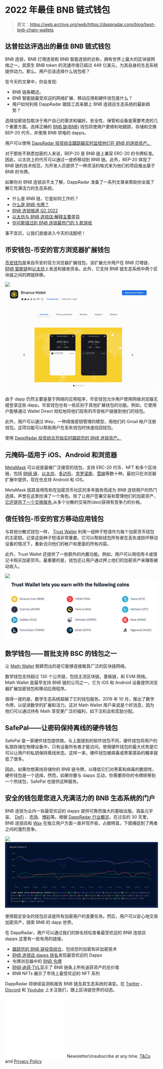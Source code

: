 # 2022 年最佳 BNB 链式钱包

> 原文：<https://web.archive.org/web/https://dappradar.com/blog/best-bnb-chain-wallets>

## 达普拉达评选出的最佳 BNB 链式钱包

BNB 连锁，BNB 灯塔连锁和 BNB 智能连锁的合称，拥有世界上最大的区块链网络之一。其原生 BNB token 的流通市值已超过 449 亿美元，为其自身的生态系统提供动力。那么，用户应该选择什么钱包呢？

在今天的文章中，你会发现:

*   BNB 链条概述。
*   BNB 智能链最受欢迎的网络扩展、移动应用和硬件钱包是什么？
*   用户如何利用 DappRadar 跟踪工具来跟上 BNB 连锁店生态系统的最新趋势？

选择加密钱包取决于用户自己的需求和偏好。安全性、保管和设备是需要考虑的几个重要方面。选择正确的 [BNB 链(BNB)](https://web.archive.org/web/20220926170836/https://dappradar.com/rankings/protocol/binance-smart-chain) 钱包将使用户更顺利地跟踪，存储和交换 BEP-20 代币，并使用 BNB 供电的 dapps。

用户可以使用 [DappRadar 投资组合跟踪器实时监控他们在 BNB 的连锁资产。](https://web.archive.org/web/20220926170836/https://dappradar.com/hub/wallet/)

对于那些不熟悉加密的人来说，BEP-20 是 BNB 链上兼容 ERC-20 的令牌标准。因此，以太坊上的代币可以通过一座桥移动到 BNB 链。此外，BEP-20 体现了 BNB 链的技术规范，为开发人员提供了一种灵活的格式来为他们的项目推出基于 BNB 的令牌。

如果你对 BNB 连锁店不太了解，DappRadar 准备了一系列文章来帮助你全面了解它充满活力的生态系统。

*   什么是 BNB 链，它是如何工作的？
*   [什么是 BNB 令牌？](/web/20220926170836/https://dappradar.com/blog/what-is-the-bnb-token/)
*   [BNB 连锁报道 Q2 2022](https://web.archive.org/web/20220926170836/https://dappradar.com/blog/bnb-chain-report-q2-2022)
*   [以太坊与 BNB 连锁店:解释主要差异](https://web.archive.org/web/20220926170836/https://dappradar.com/blog/ethereum-vs-bnb-chain-key-differences-explained)
*   [你可能错过的 BNB 连锁最热门的 5 款游戏](https://web.archive.org/web/20220926170836/https://dappradar.com/blog/the-5-hottest-games-on-bnb-chain-you-probably-missed)

事不宜迟，让我们直接进入今天的话题吧！

## 币安钱包-币安的官方浏览器扩展钱包

[币安钱包](https://web.archive.org/web/20220926170836/https://chrome.google.com/webstore/detail/binance-wallet/fhbohimaelbohpjbbldcngcnapndodjp)是来自币安的官方浏览器扩展钱包。该扩展允许用户在 BNB 灯塔链、 [BNB 智能链](https://web.archive.org/web/20220926170836/https://dappradar.com/rankings/protocol/binance-smart-chain)和[以太坊](https://web.archive.org/web/20220926170836/https://dappradar.com/rankings/protocol/ethereum)上发送和接收资金。此外，它支持 BNB 链生态系统中两个区块链之间的跨链转移。

![](img/cc150eb72b9319cdab39c9469067a65f.png)![](img/a1f0abe2a18644b1d9ca5cfa9b014496.png)

由于 dapp 仍然主要是基于网络的应用程序，币安钱包允许用户使用网络浏览器无缝登录这些 dapp。币安钱包也有一些区别于其他扩展钱包的功能。例如，它使用户能够通过 Wallet Direct 轻松地将他们现有的币安帐户链接到他们的钱包。

此外，用户可以通过 tKey，一种阈值密钥管理的模型，用他们的 Gmail 帐户注册钱包。这项功能可以帮助用户在丢失钱包时快速找回钱包。

使用 [DappRadar 投资组合开始实时跟踪您的 BNB 连锁资产。](https://web.archive.org/web/20220926170836/https://dappradar.com/hub/wallet/)

## 元掩码–适用于 iOS、Android 和浏览器

[MetaMask](https://web.archive.org/web/20220926170836/https://metamask.io/) 可以说是最被广泛接受的钱包，支持 ERC-20 代币、NFT 和多个区块链，包括 [BNB 链](https://web.archive.org/web/20220926170836/https://dappradar.com/rankings/protocol/binance-smart-chain)、[以太坊](https://web.archive.org/web/20220926170836/https://dappradar.com/rankings/protocol/ethereum)、[多边形](https://web.archive.org/web/20220926170836/https://dappradar.com/rankings/protocol/polygon)、[克罗诺斯](https://web.archive.org/web/20220926170836/https://dappradar.com/rankings/protocol/cronos)、[雪崩](https://web.archive.org/web/20220926170836/https://dappradar.com/rankings/protocol/avalanche)等数十种。最初只在浏览器扩展中提供，现在也支持 Android 和 iOS。

MetaMask 因其易用性和在加密货币社区的多年服务而成为 BNB 连锁用户的热门选择。声誉在这里扮演了一个角色。除了让用户签署交易和管理他们的加密资产，[它还提供了一个交换服务](https://web.archive.org/web/20220926170836/https://dappradar.com/ethereum/defi/metamask-swap),从多个分散的交易所(dex)获得有竞争力的价格。

## 信任钱包-币安的官方移动应用钱包

与其他分散式钱包一样， [Trust Wallet](https://web.archive.org/web/20220926170836/https://trustwallet.com/) 利用一组种子短语作为每个加密货币钱包的主密钥。记录这些种子短语非常重要。它可以帮助钱包所有者在丢失或损坏移动设备的情况下，重新访问他们的帐户和里面的所有内容。

此外，Trust Wallet 还提供了一些额外的内置功能。例如，用户可以用信用卡或借记卡购买加密货币。最重要的是，钱包还让用户通过押上他们的加密资产来赚取被动收入。

![](img/dded78b86e28ebc04fa3e737979dd683.png)![](img/22be4447b7f3903ee750c8c73d698311.png)

## 数学钱包——首批支持 BSC 的钱包之一

让 [Math Wallet](https://web.archive.org/web/20220926170836/https://mathwallet.org/en-us/) 脱颖而出的是它能够连接极其广泛的区块链网络。

数学钱包支持超过 130 个公共链，包括主流区块链，基板链，和 EVM 网络。Math Wallet 是最早支持 BNB 链的公司之一，它为 iOS 和 Android 设备提供浏览器扩展加密钱包和移动应用程序。

值得一提的是，数学生态系统超越了它的钱包服务。2019 年 10 月，推出了数学令牌，以促进数学的扩展和活力。这对 Math Wallet 用户来说是个好消息，因为他们可以通过持有 Math 享受更广泛的福利，如下注机会和奖励分配。

## SafePal——让密码保持离线的硬件钱包

SafePal 是一家硬件钱包提供商。与上面提到的软件钱包不同，硬件钱包将用户的私钥存储在物理设备中，只有设备所有者才能访问。使用硬件钱包的最大优势是它可以让用户的私钥保持离线状态。这样一来，硬件钱包被病毒或黑客感染的概率就低了很多。

因此，如果你想离线存储你的 BNB 链令牌，以降低它们对黑客和病毒的脆弱性，硬件钱包是一个选择。然而，如果你要与 dapps 互动，你需要将你的令牌转移到一个热钱包，SafePal 也提供这种服务。

## 安全的钱包是您进入充满活力的 BNB 生态系统的门户

BNB 连锁为业内一些最受欢迎的 dapps 提供可靠而强大的基础设施，涵盖元宇宙、 [DeFi](https://web.archive.org/web/20220926170836/https://dappradar.com/rankings/protocol/binance-smart-chain/category/defi) 、[市场](https://web.archive.org/web/20220926170836/https://dappradar.com/rankings/protocol/binance-smart-chain/category/defi)、[博彩](https://web.archive.org/web/20220926170836/https://dappradar.com/rankings/protocol/binance-smart-chain/category/games)等。根据 [DappRadar 行业概览](https://web.archive.org/web/20220926170836/https://dappradar.com/industry-overview)，在过去的 30 天里，BNB 连锁店和 [Wax](https://web.archive.org/web/20220926170836/https://dappradar.com/rankings/protocol/wax) 在独立用户方面一直并驾齐驱，占据榜首。下图捕捉到了两者之间的激烈竞争。

![](img/89797cca966a62d999b124d45d1fd189.png)![](img/770d2ac5eebe0d55e1a74ece7b8d7722.png)

使用稳定安全的钱包应该是所有加密用户的首要任务。然后，用户可以安心地交易加密资产，探索 BNB 的 dapp 世界。

在 DappRadar，用户可以通过我们的排名轻松查看最受欢迎的 BNB 连锁店 dapps 这里有一些有用的链接。

*   [跟踪您的 BNB 链投资组合](https://web.archive.org/web/20220926170836/https://dappradar.com/hub/wallet/bsc)，包括您的加密和非加密技术
*   [BNB 连锁店 dapps 排名](https://web.archive.org/web/20220926170836/https://dappradar.com/rankings/protocol/binance-smart-chain)发现最受欢迎的 Dapps
*   令牌浏览器中的 [BNB 令牌](https://web.archive.org/web/20220926170836/https://dappradar.com/hub/token/eth/BNB?from=0xb8c77482e45f1f44de1745f52c74426c631bdd52)
*   [BNB·迪菲·TVL](https://web.archive.org/web/20220926170836/https://dappradar.com/defi/protocol/binance-smart-chain)显示了 BNB 链条上所有迪菲资产的总价值
*   BNB NFTs 展示了市场上最受欢迎的 NFT 系列

DappRadar 将继续监测和报告 BNB 链及其生态系统的演变。在 [Twitter](https://web.archive.org/web/20220926170836/https://twitter.com/dappradar) 、 [Discord](https://web.archive.org/web/20220926170836/https://discord.gg/4ybbssrHkm) 和 [Youtube](https://web.archive.org/web/20220926170836/https://www.youtube.com/c/DappRadar) 上关注我们，跟上区块链世界的动态。

![](img/6d5a4a2d609c56e1a5771717e54ba759.png) NewsletterUnsubscribe at any time. [T&Cs](https://web.archive.org/web/20220926170836/https://dappradar.com/terms) and [Privacy Policy](https://web.archive.org/web/20220926170836/https://dappradar.com/privacy-policy)